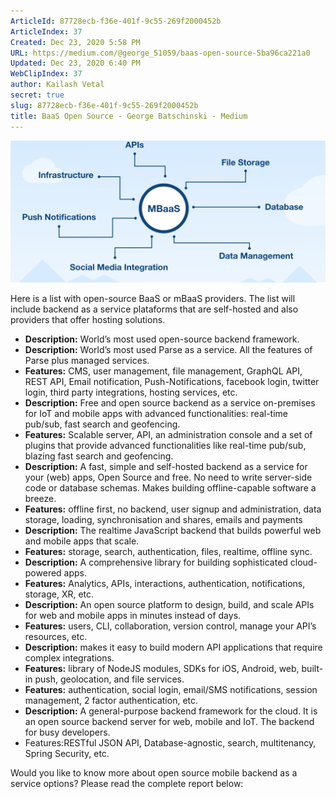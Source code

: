 ```yaml
---
ArticleId: 87728ecb-f36e-401f-9c55-269f2000452b
ArticleIndex: 37
Created: Dec 23, 2020 5:58 PM
URL: https://medium.com/@george_51059/baas-open-source-5ba96ca221a0
Updated: Dec 23, 2020 6:40 PM
WebClipIndex: 37
author: Kailash Vetal
secret: true
slug: 87728ecb-f36e-401f-9c55-269f2000452b
title: BaaS Open Source - George Batschinski - Medium
---
```

![1*byTjSQjWhyqQeePBtHbBJQ.png](37%20611eb7f578e24b049ea746f3597b3546/1byTjSQjWhyqQeePBtHbBJQ.png)

Here is a list with open-source BaaS or mBaaS providers. The list will include backend as a service plataforms that are self-hosted and also providers that offer hosting solutions.

- **Description:** World’s most used open-source backend framework.
- **Description:** World’s most used Parse as a service. All the features of Parse plus managed services.
- **Features:** CMS, user management, file management, GraphQL API, REST API, Email notification, Push-Notifications, facebook login, twitter login, third party integrations, hosting services, etc.
- **Description:** Free and open source backend as a service on-premises for IoT and mobile apps with advanced functionalities: real-time pub/sub, fast search and geofencing.
- **Features:** Scalable server, API, an administration console and a set of plugins that provide advanced functionalities like real-time pub/sub, blazing fast search and geofencing.
- **Description:** A fast, simple and self-hosted backend as a service for your (web) apps, Open Source and free. No need to write server-side code or database schemas. Makes building offline-capable software a breeze.
- **Features:** offline first, no backend, user signup and administration, data storage, loading, synchronisation and shares, emails and payments
- **Description:** The realtime JavaScript backend that builds powerful web and mobile apps that scale.
- **Features:** storage, search, authentication, files, realtime, offline sync.
- **Description:** A comprehensive library for building sophisticated cloud-powered apps.
- **Features:** Analytics, APIs, interactions, authentication, notifications, storage, XR, etc.
- **Description:** An open source platform to design, build, and scale APIs for web and mobile apps in minutes instead of days.
- **Features:** users, CLI, collaboration, version control, manage your API’s resources, etc.
- **Description:** makes it easy to build modern API applications that require complex integrations.
- **Features:** library of NodeJS modules, SDKs for iOS, Android, web, built-in push, geolocation, and file services.
- **Features:** authentication, social login, email/SMS notifications, session management, 2 factor authentication, etc.
- **Description:** A general-purpose backend framework for the cloud. It is an open source backend server for web, mobile and IoT. The backend for busy developers.
- Features:RESTful JSON API, Database-agnostic, search, multitenancy, Spring Security, etc.

Would you like to know more about open source mobile backend as a service options? Please read the complete report below:
